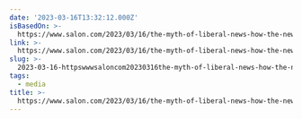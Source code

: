 ```yaml
---
date: '2023-03-16T13:32:12.000Z'
isBasedOn: >-
  https://www.salon.com/2023/03/16/the-myth-of-liberal-news-how-the-new-york-times-does-the-work-of-fascists/
link: >-
  https://www.salon.com/2023/03/16/the-myth-of-liberal-news-how-the-new-york-times-does-the-work-of-fascists/
slug: >-
  2023-03-16-httpswwwsaloncom20230316the-myth-of-liberal-news-how-the-new-york-times-does-the-work-of-fascists
tags:
  - media
title: >-
  https://www.salon.com/2023/03/16/the-myth-of-liberal-news-how-the-new-york-times-does-the-work-of-fascists/
---
```


